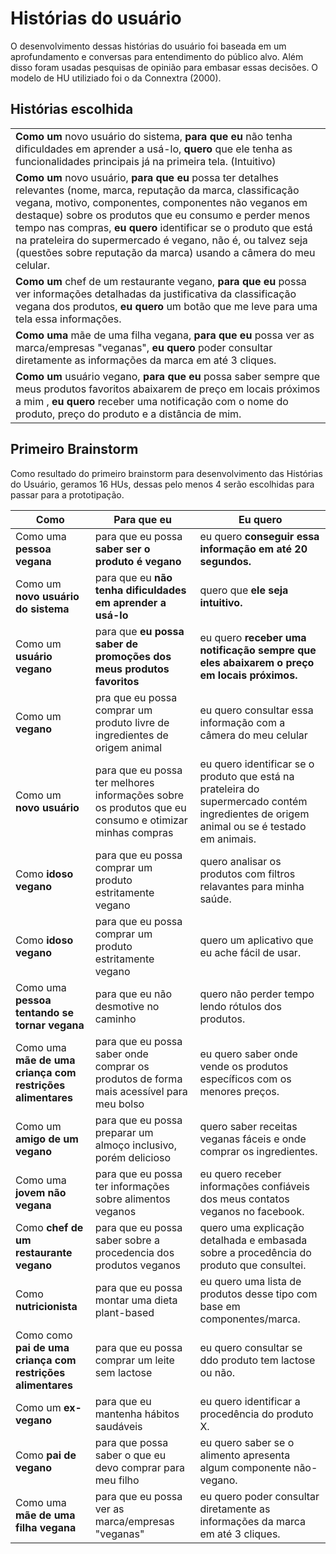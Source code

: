 # Histórias do usuário
O desenvolvimento dessas histórias do usuário foi baseada em um aprofundamento e conversas para entendimento do público alvo. Além disso foram usadas pesquisas de opinião para embasar essas decisões. O modelo de HU utiliziado foi o da Connextra (2000).

## Histórias escolhida

||
|---|
|**Como um** novo usuário do sistema, **para que eu** não tenha dificuldades em aprender a usá-lo, **quero** que ele tenha as funcionalidades principais já na primeira tela. (Intuitivo)|
|**Como um** novo usuário, **para que eu** possa ter detalhes relevantes (nome, marca, reputação da marca, classificação vegana, motivo, componentes, componentes não veganos em destaque) sobre os produtos que eu consumo e perder menos tempo nas compras, **eu quero** identificar se o produto que está na prateleira do supermercado é vegano, não é, ou talvez seja (questões sobre reputação da marca) usando a câmera do meu celular.|
|**Como um** chef de um restaurante vegano, **para que eu** possa ver informações detalhadas da justificativa da classificação vegana dos produtos, **eu quero** um botão que me leve para uma tela essa informações.| 
|**Como uma** mãe de uma filha vegana, **para que eu** possa ver as marca/empresas "veganas", **eu quero** poder consultar diretamente as informações da marca em até 3 cliques.|
|**Como um** usuário vegano, **para que eu** possa saber sempre que meus produtos favoritos abaixarem de preço em locais próximos a mim , **eu quero** receber uma notificação com o nome do produto, preço do produto e a distância de mim.| 


## Primeiro Brainstorm

Como resultado do primeiro brainstorm para desenvolvimento das Histórias do Usuário, geramos 16 HUs, dessas pelo menos 4 serão escolhidas para passar para a prototipação.

| Como | Para que eu | Eu quero |
|------|-------------|----------|
|Como uma **pessoa vegana**|para que eu possa **saber ser o produto é vegano**|eu quero **conseguir essa informação em até 20 segundos.**|
|Como um **novo usuário do sistema**|para que eu **não tenha dificuldades em aprender a usá-lo**|quero que **ele seja intuitivo.**|
|Como um **usuário vegano**|para que **eu possa saber de promoções dos meus produtos favoritos**|eu quero **receber uma notificação sempre que eles abaixarem o preço em locais próximos.**|
|Como um **vegano**| pra que eu possa comprar um produto livre de ingredientes de origem animal|eu quero consultar essa informação com a câmera do meu celular
|Como um **novo usuário**| para que eu possa ter melhores informações sobre os produtos que eu consumo e otimizar minhas compras| eu quero identificar se o produto que está na prateleira do supermercado contém ingredientes de origem animal ou se é testado em animais.
|Como **idoso vegano**| para que eu possa comprar um produto estritamente vegano| quero analisar os produtos com filtros relavantes para minha saúde.
|Como **idoso vegano**| para que eu possa comprar um produto estritamente vegano| quero um aplicativo que eu ache fácil de usar.
|Como uma **pessoa tentando se tornar vegana**| para que eu não desmotive no caminho| quero não perder tempo lendo rótulos dos produtos.
|Como uma **mãe de uma criança com restrições alimentares**| para que eu possa saber onde comprar os produtos de forma mais acessível para meu bolso| eu quero saber onde vende os produtos específicos com os menores preços.|
|Como um **amigo de um vegano**| para que eu possa preparar um almoço inclusivo, porém delicioso| quero saber receitas veganas fáceis e onde comprar os ingredientes.|
|Como uma **jovem não vegana**| para que eu possa ter informações sobre alimentos veganos| eu quero receber informações confiáveis dos meus contatos veganos no facebook.|
|Como **chef de um restaurante vegano**| para que eu possa saber sobre a procedencia dos produtos veganos| quero uma explicação detalhada e embasada sobre a procedência do produto que consultei.|
|Como **nutricionista**| para que eu possa montar uma dieta plant-based| eu quero uma lista de produtos desse tipo com base em componentes/marca.|
|Como como **pai de uma criança com restrições alimentares**| para que eu possa comprar um leite sem lactose| eu quero consultar se ddo produto tem lactose ou não.|
|Como um **ex-vegano**| para que eu mantenha hábitos saudáveis| eu quero identificar a procedência do produto X.|
|Como **pai de vegano**| para que possa saber o que eu devo comprar para meu filho| eu quero saber se o alimento apresenta algum componente não-vegano.|
|Como uma **mãe de uma filha vegana**|para que eu possa ver as marca/empresas "veganas"|eu quero poder consultar diretamente as informações da marca em até 3 cliques.|
